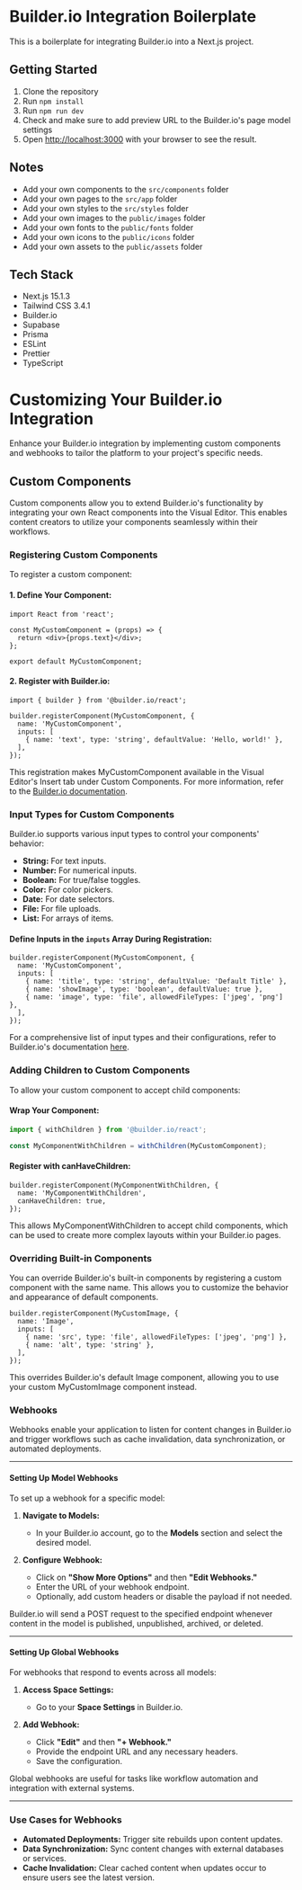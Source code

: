 # Builder.io Integration Boilerplate

This is a boilerplate for integrating Builder.io into a Next.js project.

## Getting Started

1. Clone the repository
2. Run `npm install`
3. Run `npm run dev`
4. Check and make sure to add preview URL to the Builder.io's page model settings
5. Open [http://localhost:3000](http://localhost:3000) with your browser to see the result.

## Notes

- Add your own components to the `src/components` folder
- Add your own pages to the `src/app` folder
- Add your own styles to the `src/styles` folder
- Add your own images to the `public/images` folder
- Add your own fonts to the `public/fonts` folder
- Add your own icons to the `public/icons` folder
- Add your own assets to the `public/assets` folder

## Tech Stack

- Next.js 15.1.3
- Tailwind CSS 3.4.1
- Builder.io
- Supabase
- Prisma
- ESLint
- Prettier
- TypeScript

# Customizing Your Builder.io Integration

Enhance your Builder.io integration by implementing custom components and webhooks to tailor the platform to your project's specific needs.

## Custom Components

Custom components allow you to extend Builder.io's functionality by integrating your own React components into the Visual Editor. This enables content creators to utilize your components seamlessly within their workflows.

### Registering Custom Components

To register a custom component:

#### 1. Define Your Component:

```
import React from 'react';

const MyCustomComponent = (props) => {
  return <div>{props.text}</div>;
};

export default MyCustomComponent;
```

#### 2. Register with Builder.io:
```
import { builder } from '@builder.io/react';

builder.registerComponent(MyCustomComponent, {
  name: 'MyCustomComponent',
  inputs: [
    { name: 'text', type: 'string', defaultValue: 'Hello, world!' },
  ],
});
```

This registration makes MyCustomComponent available in the Visual Editor's Insert tab under Custom Components. For more information, refer to the [Builder.io documentation](https://www.builder.io/c/docs/custom-components-setup).

### Input Types for Custom Components

Builder.io supports various input types to control your components' behavior:

- **String:** For text inputs.
- **Number:** For numerical inputs.
- **Boolean:** For true/false toggles.
- **Color:** For color pickers.
- **Date:** For date selectors.
- **File:** For file uploads.
- **List:** For arrays of items.

#### Define Inputs in the `inputs` Array During Registration:

```
builder.registerComponent(MyCustomComponent, {
  name: 'MyCustomComponent',
  inputs: [
    { name: 'title', type: 'string', defaultValue: 'Default Title' },
    { name: 'showImage', type: 'boolean', defaultValue: true },
    { name: 'image', type: 'file', allowedFileTypes: ['jpeg', 'png'] },
  ],
});
```
For a comprehensive list of input types and their configurations, refer to Builder.io's documentation [here](https://www.builder.io/c/docs/custom-components-setup).

### Adding Children to Custom Components

To allow your custom component to accept child components:

#### Wrap Your Component:

```javascript
import { withChildren } from '@builder.io/react';

const MyComponentWithChildren = withChildren(MyCustomComponent);
```

#### Register with canHaveChildren:

```
builder.registerComponent(MyComponentWithChildren, {
  name: 'MyComponentWithChildren',
  canHaveChildren: true,
});
```

This allows MyComponentWithChildren to accept child components, which can be used to create more complex layouts within your Builder.io pages.

### Overriding Built-in Components

You can override Builder.io's built-in components by registering a custom component with the same name. This allows you to customize the behavior and appearance of default components.

```
builder.registerComponent(MyCustomImage, {
  name: 'Image',
  inputs: [
    { name: 'src', type: 'file', allowedFileTypes: ['jpeg', 'png'] },
    { name: 'alt', type: 'string' },
  ],
});
```

This overrides Builder.io's default Image component, allowing you to use your custom MyCustomImage component instead.

### Webhooks

Webhooks enable your application to listen for content changes in Builder.io and trigger workflows such as cache invalidation, data synchronization, or automated deployments.

---

#### Setting Up Model Webhooks

To set up a webhook for a specific model:

1. **Navigate to Models:**
   - In your Builder.io account, go to the **Models** section and select the desired model.

2. **Configure Webhook:**
   - Click on **"Show More Options"** and then **"Edit Webhooks."**
   - Enter the URL of your webhook endpoint.
   - Optionally, add custom headers or disable the payload if not needed.

Builder.io will send a POST request to the specified endpoint whenever content in the model is published, unpublished, archived, or deleted.

---

#### Setting Up Global Webhooks

For webhooks that respond to events across all models:

1. **Access Space Settings:**
   - Go to your **Space Settings** in Builder.io.

2. **Add Webhook:**
   - Click **"Edit"** and then **"+ Webhook."**
   - Provide the endpoint URL and any necessary headers.
   - Save the configuration.

Global webhooks are useful for tasks like workflow automation and integration with external systems.

---

### Use Cases for Webhooks

- **Automated Deployments:** Trigger site rebuilds upon content updates.
- **Data Synchronization:** Sync content changes with external databases or services.
- **Cache Invalidation:** Clear cached content when updates occur to ensure users see the latest version.

